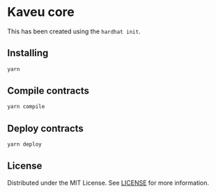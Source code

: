 # Kaveu core

This has been created using the `hardhat init`.

## Installing

```bash
yarn
```

## Compile contracts

```bash
yarn compile
```

## Deploy contracts

```bash
yarn deploy
```

## License

Distributed under the MIT License. See [LICENSE](LICENSE) for more information.
